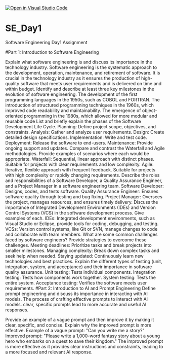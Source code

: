 [![Open in Visual Studio Code](https://classroom.github.com/assets/open-in-vscode-2e0aaae1b6195c2367325f4f02e2d04e9abb55f0b24a779b69b11b9e10269abc.svg)](https://classroom.github.com/online_ide?assignment_repo_id=18394372&assignment_repo_type=AssignmentRepo)
# SE_Day1
Software Engineering Day1 Assignment

#Part 1: Introduction to Software Engineering

Explain what software engineering is and discuss its importance in the technology industry.
Software engineering is the systematic approach to the development, operation, maintenance, and retirement of software. It is crucial in the technology industry as it ensures the production of high-quality software that meets user requirements and is delivered on time and within budget.
Identify and describe at least three key milestones in the evolution of software engineering.
The development of the first programming languages in the 1950s, such as COBOL and FORTRAN.
The introduction of structured programming techniques in the 1960s, which improved code readability and maintainability.
The emergence of object-oriented programming in the 1980s, which allowed for more modular and reusable code
List and briefly explain the phases of the Software Development Life Cycle.
Planning: Define project scope, objectives, and constraints.
Analysis: Gather and analyze user requirements.
Design: Create detailed design specifications.
Implementation: Write and test code.
Deployment: Release the software to end-users.
Maintenance: Provide ongoing support and updates.
Compare and contrast the Waterfall and Agile methodologies. Provide examples of scenarios where each would be appropriate.
Waterfall: Sequential, linear approach with distinct phases. Suitable for projects with clear requirements and low complexity.
Agile: Iterative, flexible approach with frequent feedback. Suitable for projects with high complexity or rapidly changing requirements.
Describe the roles and responsibilities of a Software Developer, a Quality Assurance Engineer, and a Project Manager in a software engineering team.
Software Developer: Designs, codes, and tests software.
Quality Assurance Engineer: Ensures software quality through testing and bug fixing.
Project Manager: Oversees the project, manages resources, and ensures timely delivery.
Discuss the importance of Integrated Development Environments (IDEs) and Version Control Systems (VCS) in the software development process. Give examples of each.
IDEs: Integrated development environments, such as Visual Studio or Eclipse, provide tools for coding, debugging, and testing.
VCSs: Version control systems, like Git or SVN, manage changes to code and collaborate with team members.
What are some common challenges faced by software engineers? Provide strategies to overcome these challenges.
Meeting deadlines: Prioritize tasks and break projects into smaller milestones.
Managing complexity: Break down complex tasks and seek help when needed.
Staying updated: Continuously learn new technologies and best practices.
Explain the different types of testing (unit, integration, system, and acceptance) and their importance in software quality assurance.
Unit testing: Tests individual components.
Integration testing: Tests how components work together.
System testing: Tests the entire system.
Acceptance testing: Verifies the software meets user requirements.
#Part 2: Introduction to AI and Prompt Engineering
Define prompt engineering and discuss its importance in interacting with AI models.
The process of crafting effective prompts to interact with AI models.
clear, specific prompts lead to more accurate and useful AI responses.

Provide an example of a vague prompt and then improve it by making it clear, specific, and concise. Explain why the improved prompt is more effective.
Example of a vague prompt: "Can you write me a story?"
Improved prompt: "Please write a 1,000-word fantasy story about a young hero who embarks on a quest to save their kingdom."
The improved prompt is more effective as it provides clear instructions and constraints, leading to a more focused and relevant AI response.
